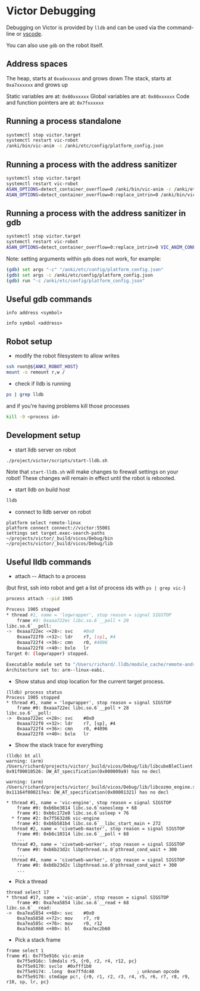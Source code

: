 # Victor Debugging

Debugging on Victor is provided by `lldb` and can be used via the command-line or [vscode](vscode.md).

You can also use `gdb` on the robot itself.

## Address spaces

The heap, starts at `0xadxxxxxx` and grows down
The stack, starts at `0xa7xxxxxx` and grows up

Static variables are at: `0x80xxxxxx`
Global variables are at: `0x80xxxxxx`
Code and function pointers are at: `0x7fxxxxxx`

## Running a process standalone

```bash
systemctl stop victor.target
systemctl restart vic-robot
/anki/bin/vic-anim -c /anki/etc/config/platform_config.json
```

## Running a process with the address sanitizer

```bash
systemctl stop victor.target
systemctl restart vic-robot
ASAN_OPTIONS=detect_container_overflow=0 /anki/bin/vic-anim -c /anki/etc/config/platform_config.json
ASAN_OPTIONS=detect_container_overflow=0:replace_intrin=0 /anki/bin/vic-anim -c /anki/etc/config/platform_config.json

```

## Running a process with the address sanitizer in gdb

```bash
systemctl stop victor.target
systemctl restart vic-robot
ASAN_OPTIONS=detect_container_overflow=0:replace_intrin=0 VIC_ANIM_CONFIG=/anki/etc/config/platform_config.json gdb /anki/bin/vic-anim
```

Note: setting arguments within `gdb` does not work, for example:

```bash
(gdb) set args "-c" "/anki/etc/config/platform_config.json"
(gdb) set args -c /anki/etc/config/platform_config.json
(gdb) run "-c /anki/etc/config/platform_config.json"
```

## Useful gdb commands

`info address <symbol>`

`info symbol <address>`

## Robot setup

- modify the robot filesystem to allow writes

```bash
ssh root@${ANKI_ROBOT_HOST}
mount -o remount r,w /
```

- check if lldb is running

```bash
ps | grep lldb
```

and if you're having problems kill those processes

```bash
kill -9 <process id>
```

## Development setup

- start lldb server on robot

```bash
./project/victor/scripts/start-lldb.sh
```

Note that `start-lldb.sh` will make changes to firewall settings on your robot!
These changes will remain in effect until the robot is rebooted.

- start lldb on build host

```bash
lldb
```

- connect to lldb server on robot

```lldb
platform select remote-linux
platform connect connect://victor:55001
settings set target.exec-search-paths ~/projects/victor/_build/vicos/Debug/bin ~/projects/victor/_build/vicos/Debug/lib
```

## Useful lldb commands

- attach -- Attach to a process

(but first, ssh into robot and get a list of process ids with `ps | grep vic-`)

```bash
process attach --pid 1905

Process 1905 stopped
* thread #1, name = 'logwrapper', stop reason = signal SIGSTOP
    frame #0: 0xaaa722ec libc.so.6`__poll + 28
libc.so.6`__poll:
->  0xaaa722ec <+28>: svc    #0x0
    0xaaa722f0 <+32>: ldr    r7, [sp], #4
    0xaaa722f4 <+36>: cmn    r0, #4096
    0xaaa722f8 <+40>: bxlo   lr
Target 0: (logwrapper) stopped.

Executable module set to "/Users/richard/.lldb/module_cache/remote-android/.cache/A60A8620-D112-9948-D962-C0ECAC87E4D7-98BC36BD/logwrapper".
Architecture set to: arm--linux-eabi.
```

- Show status and stop location for the current target process.

```lldb
(lldb) process status
Process 1905 stopped
* thread #1, name = 'logwrapper', stop reason = signal SIGSTOP
    frame #0: 0xaaa722ec libc.so.6`__poll + 28
libc.so.6`__poll:
->  0xaaa722ec <+28>: svc    #0x0
    0xaaa722f0 <+32>: ldr    r7, [sp], #4
    0xaaa722f4 <+36>: cmn    r0, #4096
    0xaaa722f8 <+40>: bxlo   lr
```

- Show the stack trace for everything

```lldb
(lldb) bt all
warning: (arm) /Users/richard/projects/victor/_build/vicos/Debug/lib/libcubeBleClient.so 0x91f00010526: DW_AT_specification(0x000009a9) has no decl

warning: (arm) /Users/richard/projects/victor/_build/vicos/Debug/lib/libcozmo_engine.so 0x11164f000217ea: DW_AT_specification(0x00001321) has no decl

* thread #1, name = 'vic-engine', stop reason = signal SIGSTOP
    frame #0: 0xb6be3814 libc.so.6`nanosleep + 68
    frame #1: 0xb6c172e0 libc.so.6`usleep + 76
  * frame #2: 0x7f5632d6 vic-engine
    frame #3: 0xb6b581b4 libc.so.6`__libc_start_main + 272
  thread #2, name = 'civetweb-master', stop reason = signal SIGSTOP
    frame #0: 0xb6c10314 libc.so.6`__poll + 68
    ...
  thread #3, name = 'civetweb-worker', stop reason = signal SIGSTOP
    frame #0: 0xb6b23d2c libpthread.so.0`pthread_cond_wait + 300
    ...
  thread #4, name = 'civetweb-worker', stop reason = signal SIGSTOP
    frame #0: 0xb6b23d2c libpthread.so.0`pthread_cond_wait + 300
    ...
```

- Pick a thread

```lldb
thread select 17
* thread #17, name = 'vic-anim', stop reason = signal SIGSTOP
    frame #0: 0xa7ea5854 libc.so.6`__read + 68
libc.so.6`__read:
->  0xa7ea5854 <+68>: svc    #0x0
    0xa7ea5858 <+72>: mov    r7, r0
    0xa7ea585c <+76>: mov    r0, r12
    0xa7ea5860 <+80>: bl     0xa7ec2b60
```

- Pick a stack frame

```lldb
frame select 1
frame #1: 0x7f5e916c vic-anim
    0x7f5e916c: ldmdals r5, {r0, r2, r4, r12, pc}
    0x7f5e9170: svclo  #0xfff1b0
    0x7f5e9174: .long  0xe7ffdc48                ; unknown opcode
    0x7f5e9178: stmdage pc!, {r0, r1, r2, r3, r4, r5, r6, r7, r8, r9, r10, sp, lr, pc}
```
